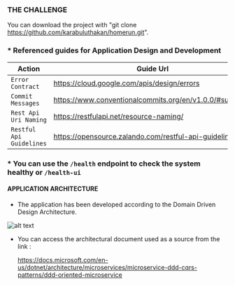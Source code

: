 ### THE CHALLENGE

You can download the project with "git clone https://github.com/karabuluthakan/homerun.git".

### * Referenced guides for Application Design and Development
| Action              | Guide Url                                         |
|---------------------|-------------------------------------------------------|
| `Error Contract`      | https://cloud.google.com/apis/design/errors           |
| `Commit Messages`     | https://www.conventionalcommits.org/en/v1.0.0/#summary          |
| `Rest Api Uri Naming` | https://restfulapi.net/resource-naming/               |
| `Restful Api Guidelines` | https://opensource.zalando.com/restful-api-guidelines/ |

### * You can use the `/health` endpoint to check the system healthy or `/health-ui`

#### APPLICATION ARCHITECTURE

- The application has been developed according to the Domain Driven Design Architecture.

![alt text](https://docs.microsoft.com/en-us/dotnet/architecture/microservices/microservice-ddd-cqrs-patterns/media/ddd-oriented-microservice/domain-driven-design-microservice.png)

- You can access the architectural document used as a source from the link :

  https://docs.microsoft.com/en-us/dotnet/architecture/microservices/microservice-ddd-cqrs-patterns/ddd-oriented-microservice
